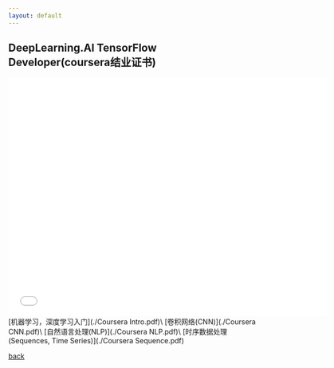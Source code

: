 ```yaml
---
layout: default
---
```


## DeepLearning.AI TensorFlow Developer(coursera结业证书)
<iframe src="./Coursera All.pdf" style="width:640px; height:480px;" frameborder="0"></iframe>
[机器学习，深度学习入门](./Coursera Intro.pdf)\
[卷积网络(CNN)](./Coursera CNN.pdf)\
[自然语言处理(NLP)](./Coursera NLP.pdf)\
[时序数据处理(Sequences, Time Series)](./Coursera Sequence.pdf)



[back](../../)
